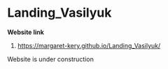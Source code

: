 # Landing_Vasilyuk

**Website link** 
1. https://margaret-kery.github.io/Landing_Vasilyuk/ 

Website is under construction
